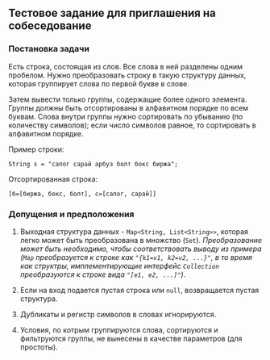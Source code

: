 ## Тестовое задание для приглашения на собеседование

### Постановка задачи

Есть строка, состоящая из слов. Все слова в ней разделены одним пробелом. 
Нужно преобразовать строку в такую структуру данных, которая группирует 
слова по первой букве в слове.

Затем вывести только группы, содержащие более одного элемента. Группы 
должны быть отсортированы в алфавитном порядке по всем буквам.
Слова внутри группы нужно сортировать по убыванию (по количеству символов); 
если число символов равное, то сортировать в алфавитном порядке.

Пример строки: 
```
String s = "сапог сарай арбуз болт бокс биржа";
```
Отсортированная строка:
```
[б=[биржа, бокс, болт], c=[caпог, сарай]]
```

### Допущения и предположения

1) Выходная структура данных - `Map<String, List<String>>`, которая легко
может быть преобразована в множство (`Set`).
_Преобразование может быть необходимо, чтобы соответствовать выводу из 
примера (`Map` преобразуется к строке как `"{k1=v1, k2=v2, ...}"`, в то время 
как структры, имплементирующие интерфейс `Collection` преобразуются к строке
вида `"[e1, e2, ...]"`)_.

2) Если на вход подается пустая строка или `null`, возвращается пустая 
структура.

3) Дубликаты и регистр символов в словах игнорируются.

4) Условия, по котрым группируются слова, сортируются и фильтруются 
группы, не вынесены в качестве параметров (для простоты).
